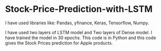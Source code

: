 # Stock-Price-Prediction-with-LSTM


I have used libraries like: Pandas, yfinance, Keras, Tensorflow, Numpy.

I have used two layers of LSTM model and Two layers of Dense model.
I have trained the model in 30 epochs.
This code is in Python and this code gives the Stock Prices prediction for Apple products.
